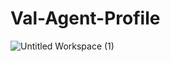 # Val-Agent-Profile
![Untitled Workspace (1)](https://user-images.githubusercontent.com/92061523/160472614-36a0cbc9-8fa6-4dcc-88ac-54f5655ad3e4.png)

